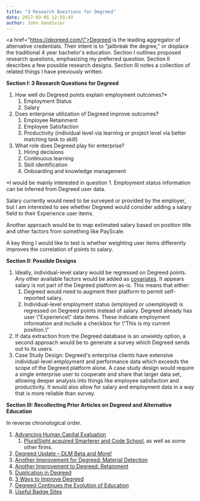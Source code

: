 ```yaml
---
title: "3 Research Questions for Degreed"
date: 2017-03-05 12:55:43
author: John Vandivier
---
```




<a href=\"https://degreed.com/\">Degreed</a> is the leading aggregator of alternative credentials. Their intent is to \"jailbreak the degree,\" or displace the traditional 4 year bachelor's education. Section I outlines proposed research questions, emphasizing my preferred question. Section II describes a few possible research designs. Section III notes a collection of related things I have previously written.

<strong>Section I: 3 Research Questions for Degreed</strong>
<ol>
 	<li>How well do Degreed points explain employment outcomes?*
<ol>
 	<li>Employment Status</li>
 	<li>Salary</li>
</ol>
</li>
 	<li>Does enterprise utilization of Degreed improve outcomes?
<ol>
 	<li>Employee Retainment</li>
 	<li>Employee Satisfaction</li>
 	<li>Productivity (individual level via learning or project level via better matching task to skill)</li>
</ol>
</li>
 	<li>What role does Degreed play for enterprise?
<ol>
 	<li>Hiring decisions</li>
 	<li>Continuous learning</li>
 	<li>Skill identification</li>
 	<li>Onboarding and knowledge management</li>
</ol>
</li>
</ol>
*I would be mainly interested in question 1. Employment status information can be inferred from Degreed user data.

Salary currently would need to be surveyed or provided by the employer, but I am interested to see whether Degreed would consider adding a salary field to their Experience user items.

Another approach would be to map estimated salary based on position title and other factors from something like PayScale.

A key thing I would like to test is whether weighting user items differently improves the correlation of points to salary.

<strong>Section II: Possible Designs</strong>
<ol>
 	<li>Ideally, individual-level salary would be regressed on Degreed points. Any other available factors would be added as <a href=\"https://en.wikipedia.org/wiki/Covariate\">covariates</a>. It appears salary is not part of the Degreed platform as-is. This means that either:
<ol>
 	<li>Degreed would need to augment their platform to permit self-reported salary.</li>
 	<li>Individual-level employment status (employed or unemployed) is regressed on Degreed points instead of salary. Degreed already has user \"Experience\" data items. These indicate employment information and include a checkbox for \"This is my current position.\"</li>
</ol>
</li>
 	<li>If data extraction from the Degreed database is an unwieldy option, a second approach would be to generate a survey which Degreed sends out to its users.</li>
 	<li>Case Study Design: Degreed's enterprise clients have extensive individual-level employment and performance data which exceeds the scope of the Degreed platform alone. A case study design would require a single enterprise user to cooperate and share that larger data set, allowing deeper analysis into things like employee satisfaction and productivity. It would also allow for salary and employment data in a way that is more reliable than survey.</li>
</ol>
<strong>Section III: Recollecting Prior Articles on Degreed and Alternative Education</strong>

In reverse chronological order.
<ol>
 	<li><a href=\"http://www.afterecon.com/economics-and-finance/advancing-human-capital-evaluation/\">Advancing Human Capital Evaluation</a>
<ol>
 	<li><a href=\"http://pluralsight.knowledgeowl.com/help/acquistions\">PluralSight acquired Smarterer and Code School</a>, as well as some other firms.</li>
</ol>
</li>
 	<li><a href=\"http://www.afterecon.com/other/degreed-update-dlm-beta/\">Degreed Update – DLM Beta and More!</a></li>
 	<li><a href=\"http://www.afterecon.com/other/another-improvement-for-degreed-material-detection/\">Another Improvement for Degreed: Material Detection</a></li>
 	<li><a href=\"http://www.afterecon.com/other/another-improvement-to-degreed-retainment/\">Another Improvement to Degreed: Retainment</a></li>
 	<li><a href=\"http://www.afterecon.com/other/duplication-in-degreed/\">Duplication in Degreed</a></li>
 	<li><a href=\"http://www.afterecon.com/other/3-ways-to-improve-degreed/\">3 Ways to Improve Degreed</a></li>
 	<li><a href=\"http://www.afterecon.com/economics-and-finance/degreed-continues-to-evolution-of-education/\">Degreed Continues the Evolution of Education</a></li>
 	<li><a href=\"http://www.afterecon.com/other/useful-badge-sites/\">Useful Badge Sites</a></li>
</ol>